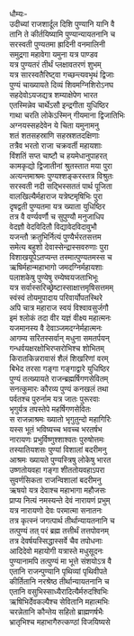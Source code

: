 धौम्यः-  
उदीच्यां राजशार्दूल दिशि पुण्यानि यानि वै  
तानि ते कीर्तयिष्यामि पुण्यान्यायतनानि च  
सरस्वती पुण्यतमा ह्रादिनी वनमालिनी  
समुद्रगा महावेगा यमुना यत्र पाण्डव  
यत्र पुण्यतरं तीर्थं प्लक्षावतरणं शुभम्  
यत्र सारस्वतैरिष्ट्वा गच्छन्त्यवभृथं द्विजाः  
पुण्यं चाख्यायते दिव्यं शिवमग्निशिरोऽनघ  
सहदेवोऽयजद्यत्र शम्याक्षेपेण भारत  
एतस्मिन्नेव चार्थेऽसौ इन्द्रगीता युधिष्ठिर  
गाथा चरति लोकेऽस्मिन् गीयमाना द्विजातिभिः  
अग्नयस्सहदेवेन ये चिता यमुनामनु  
शतं शतसहस्राणि सहस्रशतदक्षिणाः  
तत्रैव भरतो राजा चक्रवर्ती महायशाः  
विंशतिं सप्त चाष्टौ च हयमेधानुपाहरत्  
कामकृद्यो द्विजातीनां श्रुतस्तात मया पुरा  
अत्यन्तमाश्रमः पुण्यश्शङ्करस्तत्र विश्रुतः  
सरस्वती नदी सद्भिस्सततं पार्थ पूजिता  
वालखिल्यैर्महाराज यत्रेष्टमृषिभिः पुरा  
दृषद्वती पुण्यतमा यत्र ख्याता युधिष्ठिर  
तत्र वै वर्ण्यवर्णौ च सुपुण्यौ मनुजाधिप  
वेदज्ञौ वेदविदितौ विद्यावेदविदावुभौ  
यजन्तौ क्रतुभिर्नित्यं पुण्यैर्भरतसत्तम  
समेत्य बहुशो देवास्सेन्द्रास्सवरुणाः पुरा  
विशाखयूपेऽतप्यन्त तस्मात्पुण्यतमस्स च  
ऋषिर्महान्महाभागो जमदग्निर्महायशाः  
पलाशकेषु पुण्येषु रम्येष्वयजताभिभूः  
यत्र सर्वास्सरिच्छ्रेष्टास्साक्षात्तमृषिसत्तमम्  
स्वंस्वं तोयमुपादाय परिवार्योपतस्थिरे  
अपि चात्र महाराज स्वयं विश्वावसुर्जगौ  
इमं श्लोकं तदा वीर यज्ञं वीक्ष्य महात्मनः  
यजमानस्य वै देवाञ्जमदग्नेर्महात्मनः  
आगम्य सरितस्सर्वान् मधुना समतर्पयन्  
गन्धर्वयक्षरक्षोभिरप्सरोभिश्च शोभितम्  
किरातकिन्नरावासं शैलं शिखरिणां वरम्  
बिभेद तरसा गङ्गा गङ्गाद्वारे युधिष्ठिर  
पुण्यं तत्ख्यायते राजन्ब्रह्मर्षिगणसेवितम्  
सनत्कुमारः कौरव्य पुण्यं कनखलं तथा  
पर्वतश्च पुरुर्नाम यत्र जातः पुरूरवाः  
भृगुर्यत्र तपस्तेपे महर्षिगणसेवितः  
स राजन्नाश्रमः ख्यातो भृगुतुन्दो महागिरिः  
यस्स भूतं भविष्यच्च भवच्च भरतर्षभ  
नारायणः प्रभुर्विष्णुश्शाश्वतः पुरुषोत्तमः  
तस्यातियशसः पुण्यां विशालां बदरीमनु  
आश्रमः ख्यायते पुण्यस्त्रिषु लोकेषु भारत  
उष्णतोयवहा गङ्गा शीततोयवहाऽपरा  
सुवर्णसिकता राजन्विशालां बदरीमनु  
ऋषयो यत्र देवाश्च महाभागा महौजसः  
प्राप्य नित्यं नमस्यन्ते देवं नारायणं प्रभुम्  
यत्र नारायणो देवः परमात्मा सनातनः  
तत्र कृत्स्नं जगत्पार्थ तीर्थान्यायतनानि च  
तत्पुण्यं तत् परं ब्रह्म तत्तीर्थं तत्तपोवनम्  
तत्र देवर्षयस्सिद्धास्सर्वे चैव तपोधनाः  
आदिदेवो महायोगी यत्रास्ते मधुसूदनः  
पुण्यानामपि तत्पुण्यं मा भूत्ते संशयोऽत्र वै  
एतानि राजन्पुण्यानि पृथिव्यां पृथिवीपते  
कीर्तितानि नरश्रेष्ठ तीर्थान्यायतनानि च  
एतानि वसुभिस्साध्यैरादित्यैर्मरुदश्विभिः  
ऋषिभिर्देवकल्पैश्च सेवितानि महात्मभिः  
चरन्नेतानि कौन्तेय सहितो ब्राह्मणर्षभैः  
भ्रातृभिश्च महाभागैरुत्कण्ठां विजयिष्यसे  
